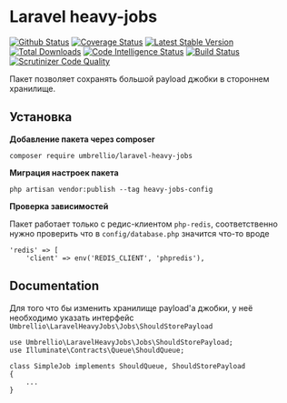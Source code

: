 # Laravel heavy-jobs

[![Github Status](https://github.com/umbrellio/laravel-heavy-jobs/workflows/CI/badge.svg)](https://github.com/umbrellio/laravel-heavy-jobs/actions)
[![Coverage Status](https://coveralls.io/repos/github/umbrellio/laravel-heavy-jobs/badge.svg?branch=master)](https://coveralls.io/github/umbrellio/laravel-heavy-jobs?branch=master)
[![Latest Stable Version](https://poser.pugx.org/umbrellio/laravel-heavy-jobs/v/stable.png)](https://packagist.org/packages/umbrellio/laravel-heavy-jobs)
[![Total Downloads](https://poser.pugx.org/umbrellio/laravel-heavy-jobs/downloads.png)](https://packagist.org/packages/umbrellio/laravel-heavy-jobs)
[![Code Intelligence Status](https://scrutinizer-ci.com/g/umbrellio/laravel-heavy-jobs/badges/code-intelligence.svg?b=master)](https://scrutinizer-ci.com/code-intelligence)
[![Build Status](https://scrutinizer-ci.com/g/umbrellio/laravel-heavy-jobs/badges/build.png?b=master)](https://scrutinizer-ci.com/g/umbrellio/laravel-heavy-jobs/build-status/master)
[![Scrutinizer Code Quality](https://scrutinizer-ci.com/g/umbrellio/laravel-heavy-jobs/badges/quality-score.png?b=master)](https://scrutinizer-ci.com/g/umbrellio/laravel-heavy-jobs/?branch=master)

Пакет позволяет сохранять большой payload джобки в стороннем хранилище.  


## Установка

__Добавление пакета через composer__  

`composer require umbrellio/laravel-heavy-jobs`

__Миграция настроек пакета__

`php artisan vendor:publish --tag heavy-jobs-config`

__Проверка зависимостей__

Пакет работает только с редис-клиентом `php-redis`, соответственно нужно проверить что в `config/database.php` значится что-то вроде

```
'redis' => [
    'client' => env('REDIS_CLIENT', 'phpredis'),
```

## Documentation

Для того что бы изменить хранилище payload'a джобки, у неё необходимо указать интерфейс `Umbrellio\LaravelHeavyJobs\Jobs\ShouldStorePayload`

```
use Umbrellio\LaravelHeavyJobs\Jobs\ShouldStorePayload;
use Illuminate\Contracts\Queue\ShouldQueue;

class SimpleJob implements ShouldQueue, ShouldStorePayload 
{
    ...
}
``` 
